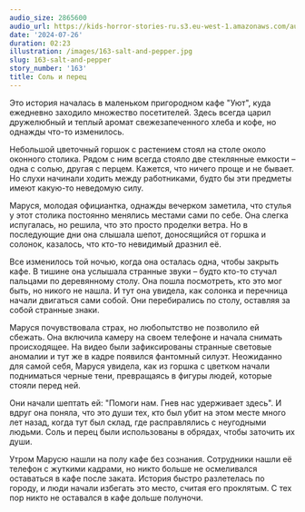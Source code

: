 ```yaml
---
audio_size: 2865600
audio_url: https://kids-horror-stories-ru.s3.eu-west-1.amazonaws.com/audio/163-salt-and-pepper.mp3
date: '2024-07-26'
duration: 02:23
illustration: /images/163-salt-and-pepper.jpg
slug: 163-salt-and-pepper
story_number: '163'
title: Соль и перец
---
```


Это история началась в маленьком пригородном кафе "Уют", куда ежедневно заходило множество посетителей. Здесь всегда царил дружелюбный и теплый аромат свежезапеченного хлеба и кофе, но однажды что-то изменилось.

Небольшой цветочный горшок с растением стоял на столе около оконного столика. Рядом с ним всегда стояло две стеклянные емкости – одна с солью, другая с перцем. Кажется, что ничего проще и не бывает. Но слухи начинали ходить между работниками, будто бы эти предметы имеют какую-то неведомую силу.

Маруся, молодая официантка, однажды вечерком заметила, что стулья у этот столика постоянно менялись местами сами по себе. Она слегка испугалась, но решила, что это просто проделки ветра. Но в последующие дни она слышала шепот, доносящийся от горшка и солонок, казалось, что кто-то невидимый дразнил её.

Все изменилось той ночью, когда она осталась одна, чтобы закрыть кафе. В тишине она услышала странные звуки – будто кто-то стучал пальцами по деревянному столу. Она пошла посмотреть, кто это мог быть, но никого не нашла. И тут она увидела, как солонка и перечница начали двигаться сами собой. Они перебирались по столу, оставляя за собой странные знаки.

Маруся почувствовала страх, но любопытство не позволило ей сбежать. Она включила камеру на своем телефоне и начала снимать происходящее. На видео были зафиксированы странные световые аномалии и тут же в кадре появился фантомный силуэт. Неожиданно для самой себя, Маруся увидела, как из горшка с цветком начали подниматься черные тени, превращаясь в фигуры людей, которые стояли перед ней.

Они начали шептать ей: "Помоги нам. Гнев нас удерживает здесь". И вдруг она поняла, что это души тех, кто был убит на этом месте много лет назад, когда тут был склад, где расправлялись с неугодными людьми. Соль и перец были использованы в обрядах, чтобы заточить их души.

Утром Марусю нашли на полу кафе без сознания. Сотрудники нашли её телефон с жуткими кадрами, но никто больше не осмеливался оставаться в кафе после заката. История быстро разлетелась по городу, и люди начали избегать это место, считая его проклятым. C тех пор никто не оставался в кафе дольше полуночи.